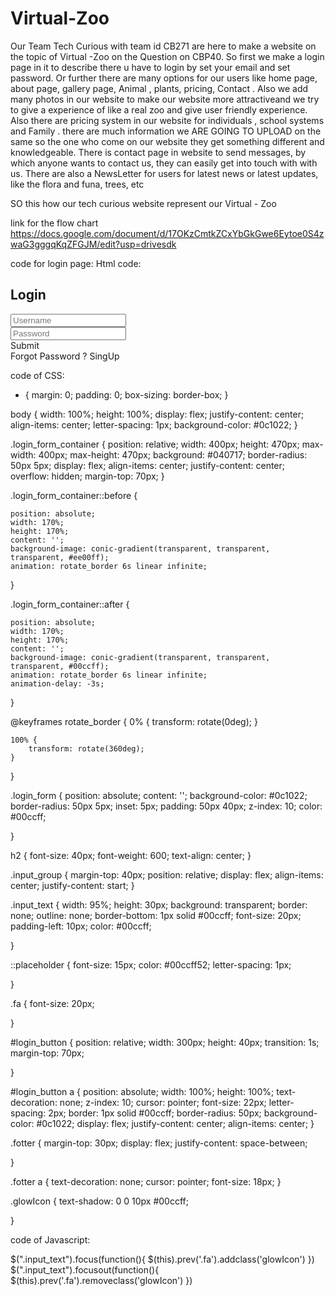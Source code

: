 # Virtual-Zoo
Our Team Tech Curious with team id CB271 are here to make a website on the topic of Virtual -Zoo on the Question on CBP40.
So first we make a login page in it to describe there u have to login by set your email and  set password.
Or further there are many options for our users like home page, about page, gallery page, Animal , plants, pricing, Contact .
Also we add many photos in our website to make our website more attractiveand we try to give a experience of like a real zoo and give  user friendly experience.
Also there are pricing system in our website for individuals , school systems and Family .
there are much information we ARE GOING TO UPLOAD on the same so the one who come on our website they get something different and knowledgeable.
There is contact page in website to send messages, by which anyone wants to contact us, they can easily get into touch with with us. 
There are also a NewsLetter for users for latest news or latest updates, like the flora and funa, trees, etc

SO this how our tech curious website represent our Virtual - Zoo 


link for the flow chart
https://docs.google.com/document/d/17OKzCmtkZCxYbGkGwe6Eytoe0S4zwaG3gggqKqZFGJM/edit?usp=drivesdk







code for login page: 
Html code: 
<!DOCTYPE html>
<html lang="en">

<head>
    <meta charset="UTF-8">
    <meta name="viewport" content="width=device-width, initial-scale=1.0">
    <title>Document</title>
    <link rel="stylesheet" href="style.css">
    <link rel="stylesheet" href="script.css" class="JS">
</head>

<body>
    <div class="login_form_container">
        <div class="login_form">
            <h2>Login</h2>
            <div class="input_group">
                <i class="fa fa-user"></i>
                <input type="text" placeholder="Username" class="input_text" autocomplete="off" />
            </div>
            <div class="input_group">
                <i class="fa fa-unlock-alt"></i>
                <input type="password" placeholder="Password" class="input_text" autocomplete="off" />
            </div>
            <div class="button_group" id="login_button">
                <a>Submit</a>
            </div>
            <div class="fotter">
                <a>Forgot Password ?</a>
                <a>SingUp</a>
            </div>
        </div>
    </div>
</body>

</html>


code of CSS:
* {
    margin: 0;
    padding: 0;
    box-sizing: border-box;
}

body {
    width: 100%;
    height: 100%;
    display: flex;
    justify-content: center;
    align-items: center;
    letter-spacing: 1px;
    background-color: #0c1022;
}

.login_form_container {
    position: relative;
    width: 400px;
    height: 470px;
    max-width: 400px;
    max-height: 470px;
    background: #040717;
    border-radius: 50px 5px;
    display: flex;
    align-items: center;
    justify-content: center;
    overflow: hidden;
    margin-top: 70px;
}

.login_form_container::before {

    position: absolute;
    width: 170%;
    height: 170%;
    content: '';
    background-image: conic-gradient(transparent, transparent, transparent, #ee00ff);
    animation: rotate_border 6s linear infinite;

}

.login_form_container::after {

    position: absolute;
    width: 170%;
    height: 170%;
    content: '';
    background-image: conic-gradient(transparent, transparent, transparent, #00ccff);
    animation: rotate_border 6s linear infinite;
    animation-delay: -3s;
}

@keyframes rotate_border {
    0% {
        transform: rotate(0deg);
    }

    100% {
        transform: rotate(360deg);
    }
}

.login_form {
    position: absolute;
    content: '';
    background-color: #0c1022;
    border-radius: 50px 5px;
    inset: 5px;
    padding: 50px 40px;
    z-index: 10;
    color: #00ccff;

}

h2 {
    font-size: 40px;
    font-weight: 600;
    text-align: center;
}

.input_group {
    margin-top: 40px;
    position: relative;
    display: flex;
    align-items: center;
    justify-content: start;
}

.input_text {
    width: 95%;
    height: 30px;
    background: transparent;
    border: none;
    outline: none;
    border-bottom: 1px solid #00ccff;
    font-size: 20px;
    padding-left: 10px;
    color: #00ccff;

}

::placeholder {
    font-size: 15px;
    color: #00ccff52;
    letter-spacing: 1px;

}

.fa {
    font-size: 20px;

}

#login_button {
    position: relative;
    width: 300px;
    height: 40px;
    transition: 1s;
    margin-top: 70px;


}

#login_button a {
    position: absolute;
    width: 100%;
    height: 100%;
    text-decoration: none;
    z-index: 10;
    cursor: pointer;
    font-size: 22px;
    letter-spacing: 2px;
    border: 1px solid #00ccff;
    border-radius: 50px;
    background-color: #0c1022;
    display: flex;
    justify-content: center;
    align-items: center;
}

.fotter {
    margin-top: 30px;
    display: flex;
    justify-content: space-between;

}

.fotter a {
    text-decoration: none;
    cursor: pointer;
    font-size: 18px;
}

.glowIcon {
    text-shadow: 0 0 10px #00ccff;

}




code of Javascript: 

$(".input_text").focus(function(){
    $(this).prev('.fa').addclass('glowIcon')
})
$(".input_text").focusout(function(){
    $(this).prev('.fa').removeclass('glowIcon')
})
